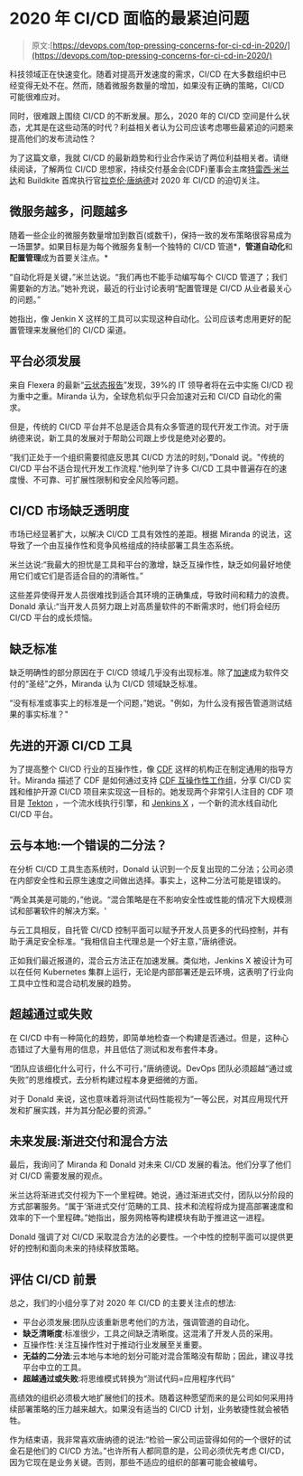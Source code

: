 # 2020 年 CI/CD 面临的最紧迫问题

> 原文:[https://devops.com/top-pressing-concerns-for-ci-cd-in-2020/](https://devops.com/top-pressing-concerns-for-ci-cd-in-2020/)

科技领域正在快速变化。随着对提高开发速度的需求，CI/CD 在大多数组织中已经变得无处不在。然而，随着微服务数量的增加，如果没有正确的策略，CI/CD 可能很难应对。

同时，很难跟上围绕 CI/CD 的不断发展。那么，2020 年的 CI/CD 空间是什么状态，尤其是在这些动荡的时代？利益相关者认为公司应该考虑哪些最紧迫的问题来提高他们的发布流动性？

为了这篇文章，我就 CI/CD 的最新趋势和行业合作采访了两位利益相关者。请继续阅读，了解两位 CI/CD 思想家，持续交付基金会(CDF)董事会主席[特雷西·米兰达](https://www.linkedin.com/in/tracymiranda/)和 Buildkite 首席执行官[拉克伦·唐纳德](https://www.linkedin.com/in/lachlandonald/)对 2020 年 CI/CD 的迫切关注。

## 微服务越多，问题越多

随着一些企业的微服务数量增加到数百(或数千)，保持一致的发布策略很容易成为一场噩梦。如果目标是为每个微服务复制一个独特的 CI/CD 管道*，**管道自动化**和**配置管理**成为首要关注点。*

“自动化将是关键，”米兰达说。“我们再也不能手动编写每个 CI/CD 管道了；我们需要新的方法。”她补充说，最近的行业讨论表明“配置管理是 CI/CD 从业者最关心的问题。”

她指出，像 Jenkin X 这样的工具可以实现这种自动化。公司应该考虑用更好的配置管理来发展他们的 CI/CD 渠道。

## 平台必须发展

来自 Flexera 的最新“[云状态报告](https://info.flexera.com/SLO-CM-REPORT-State-of-the-Cloud-2020)”发现，39%的 IT 领导者将在云中实施 CI/CD 视为重中之重。Miranda 认为，全球危机似乎只会加速对云和 CI/CD 自动化的需求。

但是，传统的 CI/CD 平台并不总是适合具有众多管道的现代开发工作流。对于唐纳德来说，新工具的发展对于帮助公司跟上步伐是绝对必要的。

“我们正处于一个组织需要彻底反思其 CI/CD 方法的时刻，”Donald 说。"传统的 CI/CD 平台不适合现代开发工作流程."他列举了许多 CI/CD 工具中普遍存在的速度慢、不可靠、可扩展性限制和安全风险等问题。

## CI/CD 市场缺乏透明度

市场已经显著扩大，以解决 CI/CD 工具有效性的差距。根据 Miranda 的说法，这导致了一个由互操作性和竞争风格组成的持续部署工具生态系统。

米兰达说:“我最大的担忧是工具和平台的激增，缺乏互操作性，缺乏如何最好地使用它们或它们是否适合目的的清晰性。”

这些差异使得开发人员很难找到适合其环境的正确集成，导致时间和精力的浪费。Donald 承认:“当开发人员努力跟上对高质量软件的不断需求时，他们将会经历 CI/CD 平台的成长烦恼。

## 缺乏标准

缺乏明确性的部分原因在于 CI/CD 领域几乎没有出现标准。除了[加速](https://www.amazon.com/Accelerate-Software-Performing-Technology-Organizations/dp/1942788339)成为软件交付的“圣经”之外，Miranda 认为 CI/CD 领域缺乏标准。

“没有标准或事实上的标准是一个问题，”她说。"例如，为什么没有报告管道测试结果的事实标准？"

## 先进的开源 CI/CD 工具

为了提高整个 CI/CD 行业的互操作性，像 [CDF](https://cd.foundation/) 这样的机构正在制定通用的指导方针。Miranda 描述了 CDF 是如何通过支持 [CDF 互操作性工作组](https://github.com/cdfoundation/sig-interoperability)，分享 CI/CD 实践和维护开源 CI/CD 项目来实现这一目标的。她发现两个非常引人注目的 CDF 项目是 [Tekton](https://cd.foundation/blog/2020/04/23/may-newsletter-interoperability-tekton-pipelines/) ，一个流水线执行引擎，和 [Jenkins X](https://jenkins-x.io/blog/2019/03/09/jenkins-x-cdf/) ，一个新的流水线自动化 CI/CD 平台。

## 云与本地:一个错误的二分法？

在分析 CI/CD 工具生态系统时，Donald 认识到一个反复出现的二分法；公司必须在内部安全性和云原生速度之间做出选择。事实上，这种二分法可能是错误的。

“两全其美是可能的，”他说。“混合策略是在不影响安全性或性能的情况下大规模测试和部署软件的解决方案。'

与云工具相反，自托管 CI/CD 控制平面可以赋予开发人员更多的代码控制，并有助于满足安全标准。“我相信自主代理总是一个好主意，”唐纳德说。

正如我们最近报道的，混合云方法正在加速发展。类似地，Jenkins X 被设计为可以在任何 Kubernetes 集群上运行，无论是内部部署还是云环境，这表明了行业向工具中立性和混合动机发展的趋势。

## 超越通过或失败

在 CI/CD 中有一种简化的趋势，即简单地检查一个构建是否通过。但是，这种心态错过了大量有用的信息，并且低估了测试和发布套件本身。

“团队应该细化什么可行，什么不可行，”唐纳德说。DevOps 团队必须超越“通过或失败”的思维模式，去分析构建过程本身更细微的方面。

对于 Donald 来说，这也意味着将测试代码性能视为“一等公民，对其应用现代开发和扩展实践，并为其分配必要的资源。”

## 未来发展:渐进交付和混合方法

最后，我询问了 Miranda 和 Donald 对未来 CI/CD 发展的看法。他们分享了他们对 CI/CD 需要发展的观点。

米兰达将渐进式交付视为下一个里程碑。她说，通过渐进式交付，团队以分阶段的方式部署服务。“属于‘渐进式交付’范畴的工具、技术和流程将成为提高部署速度和效率的下一个里程碑。”她指出，服务网格等构建模块有助于推进这一进程。

Donald 强调了对 CI/CD 采取混合方法的必要性。一个中性的控制平面可以提供更好的控制和面向未来的持续释放策略。

## 评估 CI/CD 前景

总之，我们的小组分享了对 2020 年 CI/CD 的主要关注点的想法:

*   平台必须发展:团队应该重新思考他们的方法，强调管道的自动化。
*   **缺乏清晰度**:标准很少，工具之间缺乏清晰度。这混淆了开发人员的采用。
*   互操作性:关注互操作性对于推动行业发展至关重要。
*   **无益的二分法**:云本地与本地的划分可能对混合策略没有帮助；因此，建议寻找平台中立的工具。
*   **超越通过或失败**:将思维模式转换为“测试代码=应用程序代码”

高绩效的组织必须极大地扩展他们的技术。随着这种愿望而来的是公司如何采用持续部署策略的压力越来越大。如果没有适当的 CI/CD 计划，业务敏捷性就会被牺牲。

作为结束语，我非常喜欢唐纳德的说法:“检验一家公司运营得如何的一个很好的试金石是他们的 CI/CD 方法。”也许所有人都同意的是，公司必须优先考虑 CI/CD，因为它现在是业务关键。否则，那些不适应的组织的部署可能会被编号。